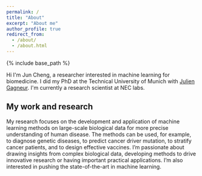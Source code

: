 ```yaml
---
permalink: /
title: "About"
excerpt: "About me"
author_profile: true
redirect_from: 
  - /about/
  - /about.html
---
```


{% include base_path %}

Hi I'm Jun Cheng, a researcher interested in machine learning for biomedicine.
I did my PhD at the Technical University of Munich with [Julien Gagneur](https://www.in.tum.de/gagneurlab/home/). 
I'm currently a research scientist at NEC labs. 

## My work and research
My research focuses on the development and application of machine learning methods on large-scale biological data for more precise understanding of human disease. 
The methods can be used, for example, to diagnose genetic diseases, to predict cancer driver mutation, to stratify cancer patients, 
and to design effective vaccines. I’m passionate about drawing insights from complex biological data, developing methods to 
drive innovative research or having important practical applications. I’m also interested in pushing the state-of-the-art in machine learning.
